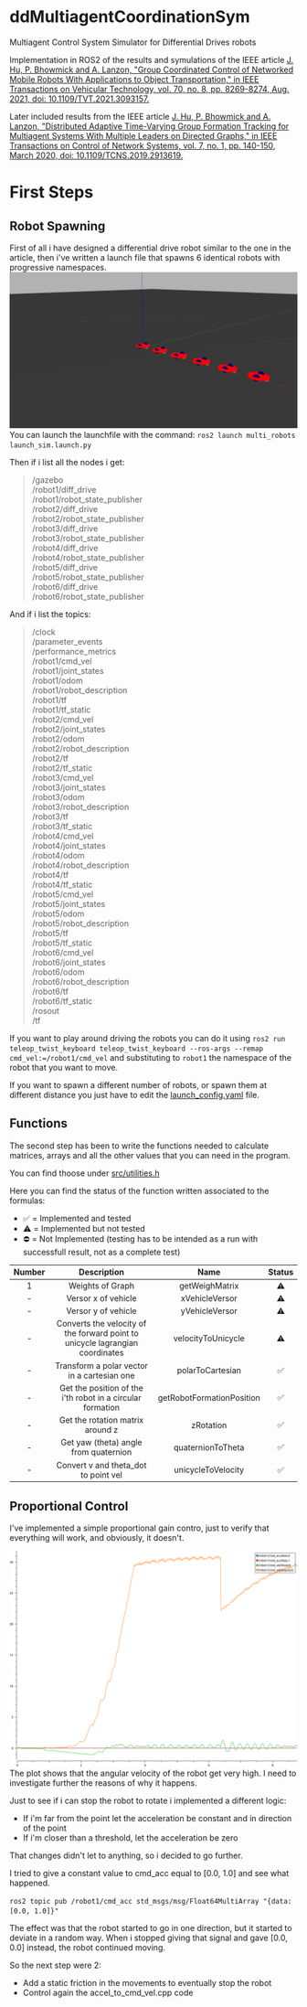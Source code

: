 # ddMultiagentCoordinationSym
Multiagent Control System Simulator for Differential Drives robots

Implementation in ROS2 of the results and symulations of the IEEE article [J. Hu, P. Bhowmick and A. Lanzon, "Group Coordinated Control of Networked Mobile Robots With Applications to Object Transportation," in IEEE Transactions on Vehicular Technology, vol. 70, no. 8, pp. 8269-8274, Aug. 2021, doi: 10.1109/TVT.2021.3093157.](ieeexplore.ieee.org/abstract/document/9468402)

Later included results from the IEEE article [J. Hu, P. Bhowmick and A. Lanzon, "Distributed Adaptive Time-Varying Group Formation Tracking for Multiagent Systems With Multiple Leaders on Directed Graphs," in IEEE Transactions on Control of Network Systems, vol. 7, no. 1, pp. 140-150, March 2020, doi: 10.1109/TCNS.2019.2913619.](ieeexplore.ieee.org/document/8700227)

# First Steps
## Robot Spawning
First of all i have designed a differential drive robot similar to the one in the article, then i've written a launch file that spawns 6 identical robots with progressive namespaces.
![6 Robots in Gazebo](./img/gazebo_6_robots_spawn.jpg)
You can launch the launchfile with the command:
`ros2 launch multi_robots launch_sim.launch.py`


Then if i list all the nodes i get:

> /gazebo  
> /robot1/diff_drive  
> /robot1/robot_state_publisher  
> /robot2/diff_drive  
> /robot2/robot_state_publisher  
> /robot3/diff_drive  
> /robot3/robot_state_publisher  
> /robot4/diff_drive  
> /robot4/robot_state_publisher  
> /robot5/diff_drive  
> /robot5/robot_state_publisher  
> /robot6/diff_drive  
> /robot6/robot_state_publisher  

And if i list the topics:
> /clock  
> /parameter_events  
> /performance_metrics  
> /robot1/cmd_vel  
> /robot1/joint_states  
> /robot1/odom  
> /robot1/robot_description  
> /robot1/tf  
> /robot1/tf_static  
> /robot2/cmd_vel  
> /robot2/joint_states  
> /robot2/odom  
> /robot2/robot_description  
> /robot2/tf  
> /robot2/tf_static  
> /robot3/cmd_vel  
> /robot3/joint_states  
> /robot3/odom  
> /robot3/robot_description  
> /robot3/tf  
> /robot3/tf_static  
> /robot4/cmd_vel  
> /robot4/joint_states  
> /robot4/odom  
> /robot4/robot_description  
> /robot4/tf  
> /robot4/tf_static  
> /robot5/cmd_vel  
> /robot5/joint_states  
> /robot5/odom  
> /robot5/robot_description  
> /robot5/tf  
> /robot5/tf_static  
> /robot6/cmd_vel  
> /robot6/joint_states  
> /robot6/odom  
> /robot6/robot_description  
> /robot6/tf  
> /robot6/tf_static  
> /rosout  
> /tf

If you want to play around driving the robots you can do it using `ros2 run teleop_twist_keyboard teleop_twist_keyboard --ros-args --remap cmd_vel:=/robot1/cmd_vel` and substituting to `robot1` the namespace of the robot that you want to move.

If you want to spawn a different number of robots, or spawn them at different distance you just have to edit the [launch_config.yaml](./config/config.yaml) file.

## Functions
The second step has been to write the functions needed to calculate matrices, arrays and all the other values that you can need in the program.

You can find thoose under [src/utilities.h](./src/utilities.h)

Here you can find the status of the function written associated to the formulas:

 - :white_check_mark: = Implemented and tested
 - :warning: = Implemented but not tested
 - :no_entry: = Not Implemented
 (testing has to be intended as a run with successfull result, not as a complete test)

| Number | Description | Name | Status |
| :--------: | :-------: | :-------: | :------: |
| 1 | Weights of Graph | getWeighMatrix | :warning: |
| - | Versor x of vehicle | xVehicleVersor | :warning: |
| - | Versor y of vehicle | yVehicleVersor | :warning: |
| - | Converts the velocity of the forward point to unicycle lagrangian coordinates | velocityToUnicycle | :warning: |
| - | Transform a polar vector in a cartesian one | polarToCartesian | :white_check_mark: |
| - | Get the position of the i'th robot in a circular formation | getRobotFormationPosition | :white_check_mark: |
| - | Get the rotation matrix around z | zRotation | :white_check_mark: |
| - | Get yaw (theta) angle from quaternion | quaternionToTheta | :white_check_mark: |
| - | Convert v and theta_dot to point vel | unicycleToVelocity | :white_check_mark: |

## Proportional Control
I've implemented a simple proportional gain contro, just to verify that everything will work, and obviously, it doesn't.

![plot](./img/plot_instable.png)
The plot shows that the angular velocity of the robot get very high. I need to investigate further the reasons of why it happens.

Just to see if i can stop the robot to rotate i implemented a different logic:

 - If i'm far from the point let the acceleration be constant and in direction of the point
 - If i'm closer than a threshold, let the acceleration be zero

That changes didn't let to anything, so i decided to go further.

I tried to give a constant value to cmd_acc equal to [0.0, 1.0] and see what happened.

`ros2 topic pub /robot1/cmd_acc std_msgs/msg/Float64MultiArray "{data: [0.0, 1.0]}"`

The effect was that the robot started to go in one direction, but it started to deviate in a random way. When i stopped giving that signal and gave [0.0, 0.0] instead, the robot continued moving.

So the next step were 2:
 - Add a static friction in the movements to eventually stop the robot
 - Control again the accel_to_cmd_vel.cpp code